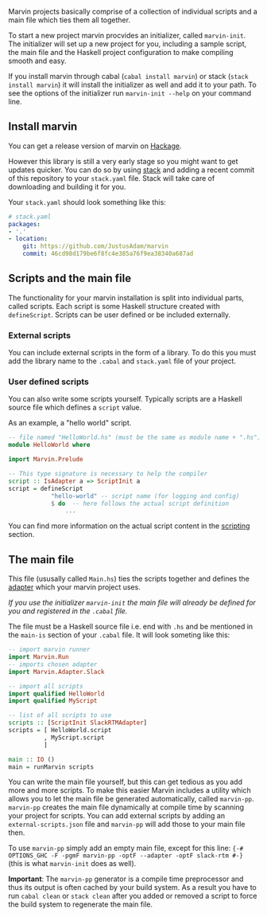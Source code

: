 Marvin projects basically comprise of a collection of individual scripts and a main file which ties them all together.

To start a new project marvin procvides an initializer, called `marvin-init`.
The initializer will set up a new project for you, including a sample script, the main file and the Haskell project configuration to make compiling smooth and easy.

If you install marvin through cabal (`cabal install marvin`) or stack (`stack install marvin`) it will install the initializer as well and add it to your path.
To see the options of the initializer run `marvin-init --help` on your command line.

## Install marvin

You can get a release version of marvin on [Hackage](https://hackage.haskell.org/package/marvin).

However this library is still a very early stage so you might want to get updates quicker. 
You can do so by using [stack](https://docs.haskellstack.org) and adding a recent commit of this repository to your `stack.yaml` file.
Stack will take care of downloading and building it for you.

Your `stack.yaml` should look something like this:

```Yaml
# stack.yaml
packages:
- '.'
- location:
    git: https://github.com/JustusAdam/marvin
    commit: 46cd98d179be6f8fc4e385a76f9ea38340a687ad
```

## Scripts and the main file

The functionality for your marvin installation is split into individual parts, called scripts.
Each script is some Haskell structure created with `defineScript`.
Scripts can be user defined or be included externally.

### External scripts

You can include external scripts in the form of a library.
To do this you must add the library name to the `.cabal` and `stack.yaml` file of your project. 

<!-- TODO add example -->

### User defined scripts

You can also write some scripts yourself.
Typically scripts are a Haskell source file which defines a `script` value.

As an example, a "hello world" script.

```Haskell
-- file named "HelloWorld.hs" (must be the same as module name + ".hs")
module HelloWorld where

import Marvin.Prelude

-- This type signature is necessary to help the compiler
script :: IsAdapter a => ScriptInit a
script = defineScript 
            "hello-world" -- script name (for logging and config) 
            $ do  -- here follows the actual script definition
                ...
```

You can find more information on the actual script content in the [scripting](scripting) section.

## The main file

This file (ususally called `Main.hs`) ties the scripts together and defines the [adapter](adapters) which your marvin project uses.

*If you use the initializer `marvin-init` the main file will already be defined for you and registered in the `.cabal` file.*

The file must be a Haskell source file i.e. end with `.hs` and be mentioned in the `main-is` section of your `.cabal` file.
It will look someting like this:

```Haskell
-- import marvin runner
import Marvin.Run
-- imports chosen adapter
import Marvin.Adapter.Slack

-- import all scripts
import qualified HelloWorld
import qualified MyScript

-- list of all scripts to use
scripts :: [ScriptInit SlackRTMAdapter]
scripts = [ HelloWorld.script 
          , MyScript.script 
          ]

main :: IO ()
main = runMarvin scripts
```

You can write the main file yourself, but this can get tedious as you add more and more scripts.
To make this easier Marvin includes a utility which allows you to let the main file be generated automatically, called `marvin-pp`.
`marvin-pp` creates the main file dynamically at compile time by scanning your project for scripts.
You can add external scripts by adding an `external-scripts.json` file and `marvin-pp` will add those to your main file then.

To use `marvin-pp` simply add an empty main file, except for this line: `{-# OPTIONS_GHC -F -pgmF marvin-pp -optF --adapter -optF slack-rtm #-}` (this is what `marvin-init` does as well).

**Important**: The `marvin-pp` generator is a compile time preprocessor and thus its output is often cached by your build system. As a result you have to run `cabal clean` or `stack clean` after you added or removed a script to force the build system to regenerate the main file.

